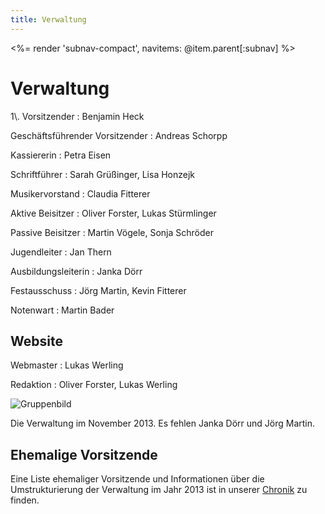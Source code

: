 ```yaml
---
title: Verwaltung
---
```


<%= render 'subnav-compact', navitems: @item.parent[:subnav] %>

# Verwaltung

<div class="pure-g">
<div class="pure-u-1-3" markdown="1">
1\. Vorsitzender
: Benjamin Heck

Geschäftsführender Vorsitzender
: Andreas Schorpp

Kassiererin
: Petra Eisen

Schriftführer
: Sarah Grüßinger, Lisa Honzejk

Musikervorstand
: Claudia Fitterer

Aktive Beisitzer
: Oliver Forster, Lukas Stürmlinger

Passive Beisitzer
: Martin Vögele, Sonja Schröder

Jugendleiter
: Jan Thern

Ausbildungsleiterin
: Janka Dörr

Festausschuss
: Jörg Martin, Kevin Fitterer

Notenwart
: Martin Bader

## Website

Webmaster
: Lukas Werling

Redaktion
: Oliver Forster, Lukas Werling
</div>

<div class="pure-u-2-3" markdown="1">
<img class="pure-img" src="/images/verein/Verwaltung_Nov_2013.jpg" alt="Gruppenbild">

Die Verwaltung im November 2013. Es fehlen Janka Dörr und Jörg Martin.
</div>
</div>

## Ehemalige Vorsitzende

Eine Liste ehemaliger Vorsitzende und Informationen über die Umstrukturierung der Verwaltung im Jahr 2013 ist in unserer [Chronik](../chronik/) zu finden.
